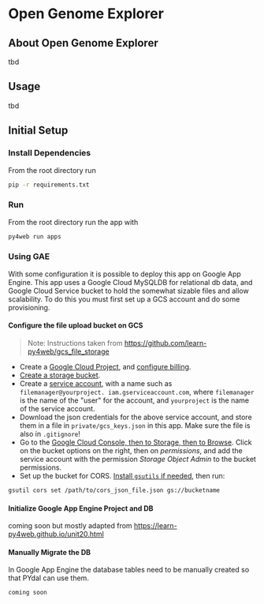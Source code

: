 # Open Genome Explorer

## About Open Genome Explorer

tbd

## Usage

tbd

## Initial Setup

### Install Dependencies

From the root directory run

```bash
pip -r requirements.txt
```

### Run

From the root directory run the app with

```bash
py4web run apps
```

### Using GAE

With some configuration it is possible to deploy this app on Google App Engine. This app uses a Google Cloud MySQLDB for relational db data, and Google Cloud Service bucket to hold the somewhat sizable files and allow scalability. To do this you must first set up a GCS account and do some provisioning.

#### Configure the file upload bucket on GCS

> Note: Instructions taken from <https://github.com/learn-py4web/gcs_file_storage>

* Create a [Google Cloud Project](https://console.cloud.google.com), and
  [configure billing](https://console.cloud.google.com/billing).
* [Create a storage bucket](https://console.cloud.google.com/storage/browser).  
* Create a [service account](https://console.cloud.google.com/iam-admin/serviceaccounts), with a name such as `filemanager@yourproject.
  iam.gserviceaccount.com`, where `filemanager` is the name of the "user" for the account, and `yourproject` is the name of the service account.
* Download the json credentials for the above service account, and store them in a file in `private/gcs_keys.json` in this app.  Make sure the file is also in `.gitignore`!
* Go to the [Google Cloud Console, then to Storage, then to Browse](https://console.cloud.google.com/storage/browser).  Click
  on the bucket options on the right, then on _permissions_, and add the
  service account with the permission _Storage Object Admin_ to the bucket permissions.
* Set up the bucket for CORS.  [Install `gsutils` if needed](<https://cloud.google.com/storage/docs/gsutil_install>), then run:

```bash
gsutil cors set /path/to/cors_json_file.json gs://bucketname
```

#### Initialize Google App Engine Project and DB

coming soon but mostly adapted from <https://learn-py4web.github.io/unit20.html>

#### Manually Migrate the DB

In Google App Engine the database tables need to be manually created so that PYdal can use them.

```SQL
coming soon
```
